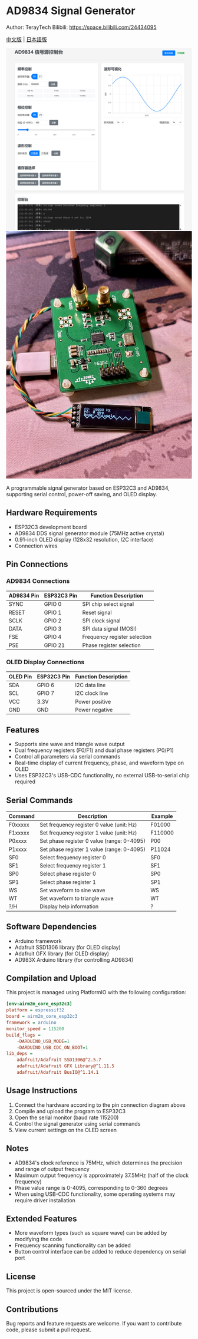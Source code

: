 # AD9834 Signal Generator

Author: TerayTech Bilibili: https://space.bilibili.com/24434095

[中文版](README.md) | [日本語版](README_JP.md)

![Web Interface](img/web.png)
![Device Photo](img/IMG_5558(20250421-213748).JPG)

A programmable signal generator based on ESP32C3 and AD9834, supporting serial control, power-off saving, and OLED display.

## Hardware Requirements

- ESP32C3 development board
- AD9834 DDS signal generator module (75MHz active crystal)
- 0.91-inch OLED display (128x32 resolution, I2C interface)
- Connection wires

## Pin Connections

### AD9834 Connections

| AD9834 Pin | ESP32C3 Pin | Function Description |
|------------|-------------|----------------------|
| SYNC       | GPIO 0      | SPI chip select signal |
| RESET      | GPIO 1      | Reset signal |
| SCLK       | GPIO 2      | SPI clock signal |
| DATA       | GPIO 3      | SPI data signal (MOSI) |
| FSE        | GPIO 4      | Frequency register selection |
| PSE        | GPIO 21     | Phase register selection |

### OLED Display Connections

| OLED Pin | ESP32C3 Pin | Function Description |
|----------|-------------|----------------------|
| SDA      | GPIO 6      | I2C data line |
| SCL      | GPIO 7      | I2C clock line |
| VCC      | 3.3V        | Power positive |
| GND      | GND         | Power negative |

## Features

- Supports sine wave and triangle wave output
- Dual frequency registers (F0/F1) and dual phase registers (P0/P1)
- Control all parameters via serial commands
- Real-time display of current frequency, phase, and waveform type on OLED
- Uses ESP32C3's USB-CDC functionality, no external USB-to-serial chip required

## Serial Commands

| Command  | Description                                  | Example   |
|----------|----------------------------------------------|-----------|
| F0xxxxx  | Set frequency register 0 value (unit: Hz)    | F01000    |
| F1xxxxx  | Set frequency register 1 value (unit: Hz)    | F110000   |
| P0xxxx   | Set phase register 0 value (range: 0-4095)   | P00       |
| P1xxxx   | Set phase register 1 value (range: 0-4095)   | P11024    |
| SF0      | Select frequency register 0                  | SF0       |
| SF1      | Select frequency register 1                  | SF1       |
| SP0      | Select phase register 0                      | SP0       |
| SP1      | Select phase register 1                      | SP1       |
| WS       | Set waveform to sine wave                    | WS        |
| WT       | Set waveform to triangle wave                | WT        |
| ?/H      | Display help information                     | ?         |

## Software Dependencies

- Arduino framework
- Adafruit SSD1306 library (for OLED display)
- Adafruit GFX library (for OLED display)
- AD983X Arduino library (for controlling AD9834)

## Compilation and Upload

This project is managed using PlatformIO with the following configuration:

```ini
[env:airm2m_core_esp32c3]
platform = espressif32
board = airm2m_core_esp32c3
framework = arduino
monitor_speed = 115200
build_flags = 
    -DARDUINO_USB_MODE=1
    -DARDUINO_USB_CDC_ON_BOOT=1
lib_deps =
    adafruit/Adafruit SSD1306@^2.5.7
    adafruit/Adafruit GFX Library@^1.11.5
    adafruit/Adafruit BusIO@^1.14.1
```

## Usage Instructions

1. Connect the hardware according to the pin connection diagram above
2. Compile and upload the program to ESP32C3
3. Open the serial monitor (baud rate 115200)
4. Control the signal generator using serial commands
5. View current settings on the OLED screen

## Notes

- AD9834's clock reference is 75MHz, which determines the precision and range of output frequency
- Maximum output frequency is approximately 37.5MHz (half of the clock frequency)
- Phase value range is 0-4095, corresponding to 0-360 degrees
- When using USB-CDC functionality, some operating systems may require driver installation

## Extended Features

- More waveform types (such as square wave) can be added by modifying the code
- Frequency scanning functionality can be added
- Button control interface can be added to reduce dependency on serial port

## License

This project is open-sourced under the MIT license.

## Contributions

Bug reports and feature requests are welcome. If you want to contribute code, please submit a pull request.
